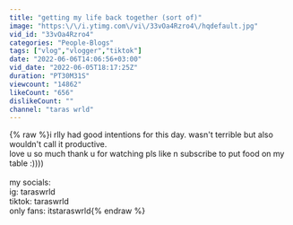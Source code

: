 ```yaml
---
title: "getting my life back together (sort of)"
image: "https:\/\/i.ytimg.com\/vi\/33vOa4Rzro4\/hqdefault.jpg"
vid_id: "33vOa4Rzro4"
categories: "People-Blogs"
tags: ["vlog","vlogger","tiktok"]
date: "2022-06-06T14:06:56+03:00"
vid_date: "2022-06-05T18:17:25Z"
duration: "PT30M31S"
viewcount: "14862"
likeCount: "656"
dislikeCount: ""
channel: "taras wrld"
---
```

{% raw %}i rlly had good intentions for this day. wasn't terrible but also wouldn't call it productive.<br />love u so much thank u for watching pls like n subscribe to put food on my table :))))<br /><br />my socials:<br />ig: taraswrld<br />tiktok: taraswrld<br />only fans: itstaraswrld{% endraw %}
